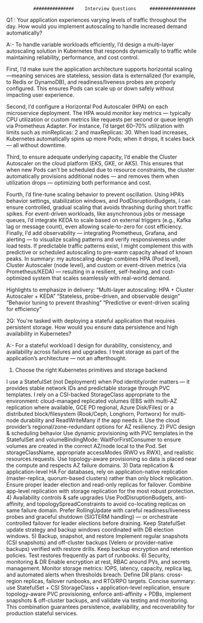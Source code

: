               ###############    Interview Questions     #################

Q1 : Your application experiences varying levels of traffic throughout the day. How would you implement autoscaling to handle increased demand automatically?

A:- To handle variable workloads efficiently, I’d design a multi-layer autoscaling solution in Kubernetes that responds dynamically to traffic while maintaining reliability, performance, and cost control.

First, I’d make sure the application architecture supports horizontal scaling —meaning services are stateless, session data is externalized (for example, to Redis or DynamoDB), and readiness/liveness probes are properly configured. This ensures Pods can scale up or down safely without impacting user experience.

Second, I’d configure a Horizontal Pod Autoscaler (HPA) on each microservice deployment.
The HPA would monitor key metrics — typically CPU utilization or custom metrics like requests per second or queue length via Prometheus Adapter. For instance, I’d target 60–70% utilization with limits such as minReplicas: 2 and maxReplicas: 30.
When load increases, Kubernetes automatically spins up more Pods; when it drops, it scales back — all without downtime.

Third, to ensure adequate underlying capacity, I’d enable the Cluster Autoscaler on the cloud platform (EKS, GKE, or AKS). This ensures that when new Pods can’t be scheduled due to resource constraints, the cluster automatically provisions additional nodes — and removes them when utilization drops — optimizing both performance and cost.

Fourth, I’d fine-tune scaling behavior to prevent oscillation. Using HPA’s behavior settings, stabilization windows, and PodDisruptionBudgets, I can ensure controlled, gradual scaling that avoids thrashing during short traffic spikes.
For event-driven workloads, like asynchronous jobs or message queues, I’d integrate KEDA to scale based on external triggers (e.g., Kafka lag or message count), even allowing scale-to-zero for cost efficiency.
Finally, I’d add observability — integrating Prometheus, Grafana, and alerting — to visualize scaling patterns and verify responsiveness under load tests.
If predictable traffic patterns exist, I might complement this with predictive or scheduled autoscaling to pre-warm capacity ahead of known peaks.
In summary: my autoscaling design combines HPA (Pod level), Cluster Autoscaler (node level), and custom or event-driven metrics (via Prometheus/KEDA) — resulting in a resilient, self-healing, and cost-optimized system that scales seamlessly with real-world demand.

Highlights to emphasize in delivery:
“Multi-layer autoscaling: HPA + Cluster Autoscaler + KEDA”
“Stateless, probe-driven, and observable design”
“Behavior tuning to prevent thrashing”
“Predictive or event-driven scaling for efficiency”


2Q: You're tasked with deploying a stateful application that requires persistent storage. How would you ensure data persistence and high availability in Kubernetes?

A:- For a stateful workload I design for durability, consistency, and availability across failures and upgrades. I treat storage as part of the application’s architecture — not an afterthought.

1) Choose the right Kubernetes primitives and storage backend

I use a StatefulSet (not Deployment) when Pod identity/order matters — it provides stable network IDs and predictable storage through PVC templates.
I rely on a CSI-backed StorageClass appropriate to the environment: cloud-managed replicated volumes (EBS with multi-AZ replication where available, GCE PD regional, Azure Disk/Files) or a distributed block/filesystem (Rook/Ceph, Longhorn, Portworx) for multi-node durability and ReadWriteMany if the app needs it. Use the cloud provider’s regional/zone-redundant options for AZ resiliency.
2) PVC design & scheduling behavior
Use dynamic provisioning with PVC templates in the StatefulSet and volumeBindingMode: WaitForFirstConsumer to ensure volumes are created in the correct AZ/node local to the Pod.
Set storageClassName, appropriate accessModes (RWO vs RWX), and realistic resources.requests.
Use topology-aware provisioning so data is placed near the compute and respects AZ failure domains.
3) Data replication & application-level HA
For databases, rely on application-native replication (master-replica, quorum-based clusters) rather than only block replication. Ensure proper leader election and read-only replicas for failover.
Combine app-level replication with storage replication for the most robust protection.
4) Availability controls & safe upgrades
Use PodDisruptionBudgets, anti-affinity, and topologySpreadConstraints to avoid co-locating replicas on same failure domain.
Prefer RollingUpdate with careful readiness/liveness probes and graceful shutdown (SIGTERM handling) — or orchestrate controlled failover for leader elections before draining.
Keep StatefulSet update strategy and backup windows coordinated with DB election windows.
5) Backup, snapshot, and restore
Implement regular snapshots (CSI snapshots) and off-cluster backups (Velero or provider-native backups) verified with restore drills. Keep backup encryption and retention policies.
Test restores frequently as part of runbooks.
6) Security, monitoring & DR
Enable encryption at rest, RBAC around PVs, and secrets management.
Monitor storage metrics: IOPS, latency, capacity, replica lag, and automated alerts when thresholds breach.
Define DR plans: cross-region replicas, failover runbooks, and RTO/RPO targets.
Concise summary: use StatefulSet + CSI StorageClass + application-level replication, ensure topology-aware PVC provisioning, enforce anti-affinity + PDBs, implement snapshots & off-cluster backups, and validate via testing and monitoring. This combination guarantees persistence, availability, and recoverability for production stateful services.